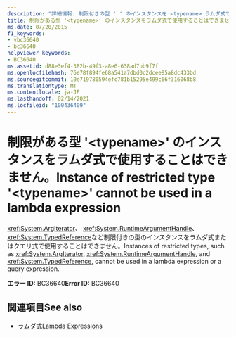 ```yaml
---
description: "詳細情報: 制限付きの型 ' ' のインスタンスを <typename> ラムダ式で使用することはできません"
title: 制限がある型 '<typename>' のインスタンスをラムダ式で使用することはできません。
ms.date: 07/20/2015
f1_keywords:
- vbc36640
- bc36640
helpviewer_keywords:
- BC36640
ms.assetid: d88e3ef4-382b-49f3-a8e6-638ad7bb9f7f
ms.openlocfilehash: 76e78f894fe68a541a7dbd0c2dcee85a8dc433bd
ms.sourcegitcommit: 10e719780594efc781b15295e499c66f316068b8
ms.translationtype: MT
ms.contentlocale: ja-JP
ms.lasthandoff: 02/14/2021
ms.locfileid: "100436409"
---
```

# <a name="instance-of-restricted-type-typename-cannot-be-used-in-a-lambda-expression"></a><span data-ttu-id="f93b1-103">制限がある型 '\<typename>' のインスタンスをラムダ式で使用することはできません。</span><span class="sxs-lookup"><span data-stu-id="f93b1-103">Instance of restricted type '\<typename>' cannot be used in a lambda expression</span></span>

<span data-ttu-id="f93b1-104"><xref:System.ArgIterator>、 <xref:System.RuntimeArgumentHandle>、 <xref:System.TypedReference>など制限付きの型のインスタンスをラムダ式またはクエリ式で使用することはできません。</span><span class="sxs-lookup"><span data-stu-id="f93b1-104">Instances of restricted types, such as <xref:System.ArgIterator>, <xref:System.RuntimeArgumentHandle>, and <xref:System.TypedReference>, cannot be used in a lambda expression or a query expression.</span></span>  
  
 <span data-ttu-id="f93b1-105">**エラー ID:** BC36640</span><span class="sxs-lookup"><span data-stu-id="f93b1-105">**Error ID:** BC36640</span></span>  
  
## <a name="see-also"></a><span data-ttu-id="f93b1-106">関連項目</span><span class="sxs-lookup"><span data-stu-id="f93b1-106">See also</span></span>

- [<span data-ttu-id="f93b1-107">ラムダ式</span><span class="sxs-lookup"><span data-stu-id="f93b1-107">Lambda Expressions</span></span>](../programming-guide/language-features/procedures/lambda-expressions.md)
